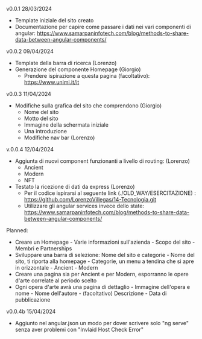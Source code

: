 v0.0.1 28/03/2024
  - Template iniziale del sito creato
  - Documentazione per capire come passare i dati nei vari componenti di angular: https://www.samarpaninfotech.com/blog/methods-to-share-data-between-angular-components/

v0.0.2 09/04/2024
  - Template della barra di ricerca (Lorenzo)
  - Generazione del componente Homepage (Giorgio)
      - Prendere ispirazione a questa pagina (facoltativo): https://www.unimi.it/it
   
v0.0.3 11/04/2024
  - Modifiche sulla grafica del sito che comprendono (Giorgio)
    - Nome del sito
    - Motto del sito
    - Immagine della schermata iniziale
    - Una introduzione
    - Modifiche nav bar (Lorenzo)

v.0.0.4 12/04/2024
  - Aggiunta di nuovi component funzionanti a livello di routing: (Lorenzo)
    - Ancient
    - Modern
    - NFT
  - Testato la ricezione di dati da express (Lorenzo)
    - Per il codice ispirarsi al seguente link (./OLD_WAY/ESERCITAZIONE) : https://github.com/LorenzoVillegas/14-Tecnologia.git
    - Utilizzare gli angular services invece dello state: https://www.samarpaninfotech.com/blog/methods-to-share-data-between-angular-components/
   
Planned:
- Creare un Homepage
        - Varie informazioni sull'azienda
        - Scopo del sito
        - Membri e Partnerships
- Sviluppare una barra di selezione: Nome del sito e categorie
      - Nome del sito, ti riporta alla homepage
      - Categorie, un menu a tendina che si apre in orizzontale
                - Ancient
                - Modern
- Creare una pagina sia per Ancient e per Modern, esporranno le opere d'arte correlate al periodo scelto
- Ogni opera d'arte avrà una pagina di dettaglio
          - Immagine dell'opera e nome
          - Nome dell'autore
          - (facoltativo) Descrizione
          - Data di pubblicazione 

v0.0.4b 15/04/2024
  - Aggiunto nel angular.json un modo per dover scrivere solo "ng serve" senza aver problemi con "Invlaid Host Check Error"
